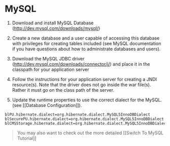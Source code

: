 # MySQL

1. Download and install MySQL Database (http://dev.mysql.com/downloads/mysql/)

2. Create a new database and a user capable of accessing this database with privileges for creating tables included (see MySQL documentation if you have questions about how to administrate databases and users).

3. Download the MySQL JDBC driver (http://dev.mysql.com/downloads/connector/j/) and place it in the classpath for your application server

4. Follow the instructions for your application server for creating a JNDI resource(s). Note that the driver does not go inside the war file(s). Rather it must go on the class path of the server.

6. Update the runtime properties to use the correct dialect for the MySQL. (see [[Database Configuration]]).
```
blPU.hibernate.dialect=org.hibernate.dialect.MySQL5InnoDBDialect
blSecurePU.hibernate.dialect=org.hibernate.dialect.MySQL5InnoDBDialect
blCMSStorage.hibernate.dialect=org.hibernate.dialect.MySQL5InnoDBDialect
```

> You may also want to check out the more detailed [[Switch To MySQL Tutorial]]
